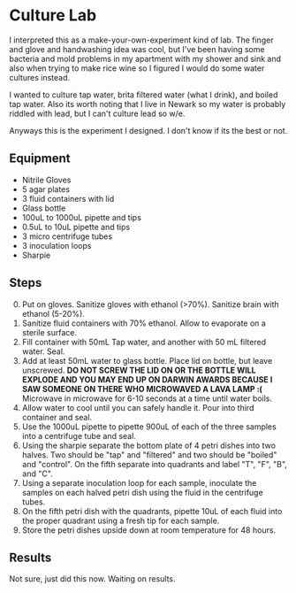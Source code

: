 # Culture Lab
I interpreted this as a make-your-own-experiment kind of lab. The finger and glove and handwashing idea was cool,
but I've been having some bacteria and mold problems in my apartment with my shower and sink
and also when trying to make rice wine so I figured I would do some water cultures instead.

I wanted to culture tap water, brita filtered water (what I drink), and boiled tap water.
Also its worth noting that I live in Newark so my water is probably riddled with lead, but
I can't culture lead so w/e.

Anyways this is the experiment I designed. I don't know if its the best or not.

## Equipment
- Nitrile Gloves
- 5 agar plates
- 3 fluid containers with lid
- Glass bottle
- 100uL to 1000uL pipette and tips
- 0.5uL to 10uL pipette and tips
- 3 micro centrifuge tubes
- 3 inoculation loops
- Sharpie

## Steps
0. Put on gloves. Sanitize gloves with ethanol (>70%). Sanitize brain with ethanol (5-20%).
1. Sanitize fluid containers with 70% ethanol. Allow to evaporate on a sterile surface.
2. Fill container with 50mL Tap water, and another with 50 mL filtered water. Seal.
3. Add at least 50mL water to glass bottle. Place lid on bottle, but leave unscrewed. **DO NOT SCREW THE LID ON OR THE BOTTLE WILL EXPLODE AND YOU MAY END UP ON DARWIN AWARDS BECAUSE I SAW SOMEONE ON THERE WHO MICROWAVED A LAVA LAMP :(** Microwave in microwave for 6-10 seconds at a time until water boils.
4. Allow water to cool until you can safely handle it. Pour into third container and seal.
5. Use the 1000uL pipette to pipette 900uL of each of the three samples into a centrifuge tube and seal.
6. Using the sharpie separate the bottom plate of 4 petri dishes into two halves. Two should be "tap" and "filtered" and two should be "boiled" and "control". On the fifth separate into quadrants and label "T", "F", "B", and "C".
7. Using a separate inoculation loop for each sample, inoculate the samples on each halved petri dish using the fluid in the centrifuge tubes.
8. On the fifth petri dish with the quadrants, pipette 10uL of each fluid into the proper quadrant using a fresh tip for each sample.
9. Store the petri dishes upside down at room temperature for 48 hours.

## Results
Not sure, just did this now. Waiting on results.
